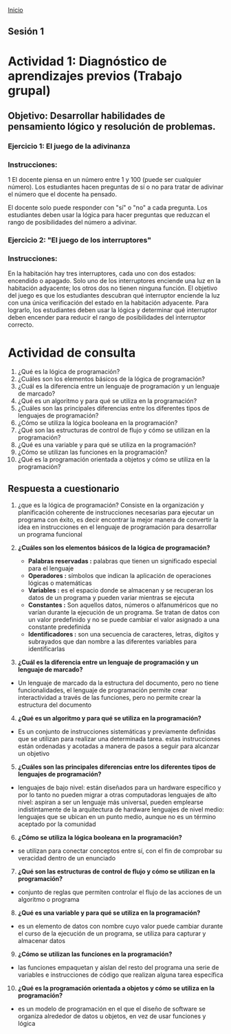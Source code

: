<!-- No borrar o modificar -->
[Inicio](./index.md)

## Sesión 1 


<!-- Su documentación aquí -->
# Actividad 1: Diagnóstico de aprendizajes previos (Trabajo grupal)

## Objetivo: Desarrollar habilidades de pensamiento lógico y resolución de problemas.

### Ejercicio 1: El juego de la adivinanza

### Instrucciones:

1 El docente piensa en un número entre 1 y 100 (puede ser cualquier número).
Los estudiantes hacen preguntas de sí o no para tratar de adivinar el número que el docente ha pensado. 

El docente solo puede responder con "sí" o "no" a cada pregunta.
Los estudiantes deben usar la lógica para hacer preguntas que reduzcan el rango de posibilidades del número a adivinar.

### Ejercicio 2: "El juego de los interruptores"

### Instrucciones:

En la habitación hay tres interruptores, cada uno con dos estados: encendido o apagado.
Solo uno de los interruptores enciende una luz en la habitación adyacente; los otros dos no tienen ninguna función.
El objetivo del juego es que los estudiantes descubran qué interruptor enciende la luz con una única verificación del estado en la habitación adyacente.
Para lograrlo, los estudiantes deben usar la lógica y determinar qué interruptor deben encender para reducir el rango de posibilidades del interruptor correcto.

# Actividad de consulta

1. ¿Qué es la lógica de programación?
2. ¿Cuáles son los elementos básicos de la lógica de programación?
3. ¿Cuál es la diferencia entre un lenguaje de programación y un lenguaje de marcado?
4. ¿Qué es un algoritmo y para qué se utiliza en la programación?
5. ¿Cuáles son las principales diferencias entre los diferentes tipos de lenguajes de programación?
6. ¿Cómo se utiliza la lógica booleana en la programación?
7. ¿Qué son las estructuras de control de flujo y cómo se utilizan en la programación?
8. ¿Qué es una variable y para qué se utiliza en la programación?
9. ¿Cómo se utilizan las funciones en la programación?
10. ¿Qué es la programación orientada a objetos y cómo se utiliza en la programación?

## Respuesta a cuestionario

1. ¿que es la lógica de programación?
Consiste en la organización y planificación coherente de instrucciones necesarias para ejecutar un programa con éxito, es decir encontrar la mejor manera de convertir la idea en instrucciones en el lenguaje de programación para desarrollar un programa funcional

2. **¿Cuáles son los elementos básicos de la lógica de programación?**
   - **Palabras reservadas :**
palabras que tienen un significado especial para el lenguaje
   - **Operadores :**
símbolos que indican la aplicación de operaciones lógicas o matemáticas
   - **Variables :** 
es el espacio donde se almacenan y se recuperan los datos de un programa y pueden variar mientras se ejecuta
   - **Constantes :**
Son aquellos datos, números o alfanuméricos que no varían durante la ejecución de un programa. Se tratan de datos con un valor predefinido y no se puede cambiar el valor asignado a una constante predefinida
   - **Identificadores :**
son una secuencia de caracteres, letras, dígitos y subrayados que dan nombre a las diferentes variables para identificarlas
 

3. **¿Cuál es la diferencia entre un lenguaje de programación y un lenguaje de marcado?**

  - Un lenguaje de marcado da la estructura del documento, pero no tiene funcionalidades, el lenguaje de programación permite crear interactividad a través de las funciones, pero no permite crear la estructura del documento





4. **¿Qué es un algoritmo y para qué se utiliza en la programación?**

 - Es un conjunto de instrucciones sistemáticas y previamente definidas que se utilizan para realizar una determinada tarea. estas instrucciones están ordenadas y acotadas a manera de pasos a seguir para alcanzar un objetivo

5. **¿Cuáles son las principales diferencias entre los diferentes tipos de lenguajes de programación?**

  - lenguajes de bajo nivel: están diseñados para un hardware específico y por lo tanto no pueden migrar a otras computadoras
lenguajes de alto nivel: aspiran a ser un lenguaje más universal, pueden emplearse indistintamente de la arquitectura de hardware
lenguajes de nivel medio: lenguajes que se ubican en un punto medio, aunque no es un término aceptado por la comunidad
6. **¿Cómo se utiliza la lógica booleana en la programación?**

  - se utilizan para conectar conceptos entre sí, con el fin de comprobar su veracidad dentro de un enunciado
7. **¿Qué son las estructuras de control de flujo y cómo se utilizan en la programación?**

- conjunto de reglas que permiten controlar el flujo de las acciones de un algoritmo o programa

8. **¿Qué es una variable y para qué se utiliza en la programación?**

 - es un elemento de datos con nombre cuyo valor puede cambiar durante el curso de la ejecución de un programa, se utiliza para capturar y almacenar datos 

9. **¿Cómo se utilizan las funciones en la programación?**
  - las funciones empaquetan y aíslan del resto del programa una serie de variables e instrucciones de código que realizan alguna tarea específica
 10.  **¿Qué es la programación orientada a objetos y cómo se utiliza en la programación?**

  - es un modelo de programación en el que el diseño de software se organiza alrededor de datos u objetos, en vez de usar funciones y lógica




